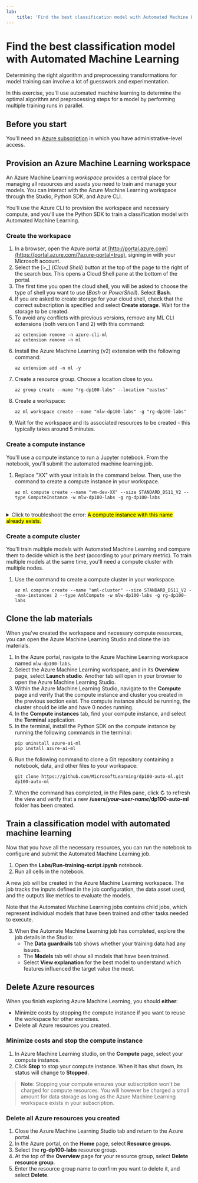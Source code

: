 ```yaml
---
lab:
    title: 'Find the best classification model with Automated Machine Learning'
---
```


# Find the best classification model with Automated Machine Learning

Determining the right algorithm and preprocessing transformations for model training can involve a lot of guesswork and experimentation.

In this exercise, you'll use automated machine learning to determine the optimal algorithm and preprocessing steps for a model by performing multiple training runs in parallel.

## Before you start

You'll need an [Azure subscription](https://azure.microsoft.com/free) in which you have administrative-level access.

## Provision an Azure Machine Learning workspace

An Azure Machine Learning *workspace* provides a central place for managing all resources and assets you need to train and manage your models. You can interact with the Azure Machine Learning workspace through the Studio, Python SDK, and Azure CLI. 

You'll use the Azure CLI to provision the workspace and necessary compute, and you'll use the Python SDK to train a classification model with Automated Machine Learning.

### Create the workspace

1. In a browser, open the Azure portal at [http://portal.azure.com](https://portal.azure.com/?azure-portal=true), signing in with your Microsoft account.
1. Select the [>_] (*Cloud Shell*) button at the top of the page to the right of the search box. This opens a Cloud Shell pane at the bottom of the portal.
1. The first time you open the cloud shell, you will be asked to choose the type of shell you want to use (*Bash* or *PowerShell*). Select **Bash**.
1. If you are asked to create storage for your cloud shell, check that the correct subscription is specified and select **Create storage**. Wait for the storage to be created.
1. To avoid any conflicts with previous versions, remove any ML CLI extensions (both version 1 and 2) with this command:
    ```
    az extension remove -n azure-cli-ml
    az extension remove -n ml
    ```
1. Install the Azure Machine Learning (v2) extension with the following command:
    ```
    az extension add -n ml -y
    ```
1. Create a resource group. Choose a location close to you.
    ```azurecli
    az group create --name "rg-dp100-labs" --location "eastus"
    ```
1. Create a workspace:
    ```azurecli
    az ml workspace create --name "mlw-dp100-labs" -g "rg-dp100-labs"
    ```
1. Wait for the workspace and its associated resources to be created - this typically takes around 5 minutes. 

### Create a compute instance

You'll use a compute instance to run a Jupyter notebook. From the notebook, you'll submit the automated machine learning job.

1. Replace "XX" with your initials in the command below. Then, use the command to create a compute instance in your workspace.
    ```azurecli
    az ml compute create --name "vm-dev-XX" --size STANDARD_DS11_V2 --type ComputeInstance -w mlw-dp100-labs -g rg-dp100-labs
    ```

<br>
<details>
<summary>Click to troubleshoot the error: <mark>A compute instance with this name already exists.</mark></summary>
<b>If</b> the following message appears in the Azure Cloud Shell:

<code>
Failed to connect to MSI. Please make sure MSI is configured correctly.
Get Token request returned: &lt;Response [400]&gt;
</code>

<b>Then</b> delete the (partially) created compute instance using:
<code>
az ml compute delete "&lt;your-compute-instance-name&gt;"
</code>

And rerun the command to create a compute instance with a different name for your compute. Try adding random numbers after your initials for a more unique name.
</details>

### Create a compute cluster

You'll train multiple models with Automated Machine Learning and compare them to decide which is the *best* (according to your primary metric). To train multiple models at the same time, you'll need a compute cluster with multiple nodes.

1. Use the command to create a compute cluster in your workspace.
    ```azurecli
    az ml compute create --name "aml-cluster" --size STANDARD_DS11_V2 --max-instances 2 --type AmlCompute -w mlw-dp100-labs -g rg-dp100-labs
    ```

## Clone the lab materials

When you've created the workspace and necessary compute resources, you can open the Azure Machine Learning Studio and clone the lab materials. 

1. In the Azure portal, navigate to the Azure Machine Learning workspace named `mlw-dp100-labs`.
1. Select the Azure Machine Learning workspace, and in its **Overview** page, select **Launch studio**. Another tab will open in your browser to open the Azure Machine Learning Studio.
1. Within the Azure Machine Learning Studio, navigate to the **Compute** page and verify that the compute instance and cluster you created in the previous section exist. The compute instance should be running, the cluster should be idle and have 0 nodes running.
1. In the **Compute instances** tab, find your compute instance, and select the **Terminal** application.
1. In the terminal, install the Python SDK on the compute instance by running the following commands in the terminal:
    ```
    pip uninstall azure-ai-ml
    pip install azure-ai-ml
    ```
1. Run the following command to clone a Git repository containing a notebook, data, and other files to your workspace:
    ```
    git clone https://github.com/MicrosoftLearning/dp100-auto-ml.git dp100-auto-ml
    ``` 
1. When the command has completed, in the **Files** pane, click **&#8635;** to refresh the view and verify that a new **/users/*your-user-name*/dp100-auto-ml** folder has been created. 

## Train a classification model with automated machine learning

Now that you have all the necessary resources, you can run the notebook to configure and submit the Automated Machine Learning job.

1. Open the **Labs/Run-training-script.ipynb** notebook.
1. Run all cells in the notebook. 

A new job will be created in the Azure Machine Learning workspace. The job tracks the inputs defined in the job configuration, the data asset used, and the outputs like metrics to evaluate the models.

Note that the Automated Machine Learning jobs contains child jobs, which represent individual models that have been trained and other tasks needed to execute. 

3. When the Automate Machine Learning job has completed, explore the job details in the Studio:
    - The **Data guardrails** tab shows whether your training data had any issues.
    - The **Models** tab will show all models that have been trained.
    - Select **View explanation** for the best model to understand which features influenced the target value the most.

## Delete Azure resources

When you finish exploring Azure Machine Learning, you should **either**:
- Minimize costs by stopping the compute instance if you want to reuse the workspace for other exercises.
- Delete all Azure resources you created.

### Minimize costs and stop the compute instance
1. In Azure Machine Learning studio, on the **Compute** page, select your compute instance.
2. Click **Stop** to stop your compute instance. When it has shut down, its status will change to **Stopped**.

> **Note**: Stopping your compute ensures your subscription won't be charged for compute resources. You will however be charged a small amount for data storage as long as the Azure Machine Learning workspace exists in your subscription.

### Delete all Azure resources you created
1. Close the Azure Machine Learning Studio tab and return to the Azure portal.
1. In the Azure portal, on the **Home** page, select **Resource groups**.
1. Select the **rg-dp100-labs** resource group.
1. At the top of the **Overview** page for your resource group, select **Delete resource group**. 
1. Enter the resource group name to confirm you want to delete it, and select **Delete**.